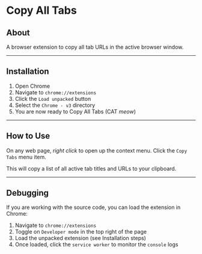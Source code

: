 # Copy All Tabs

## About

A browser extension to copy all tab URLs in the active browser window.

---

## Installation

1. Open Chrome
2. Navigate to `chrome://extensions`
3. Click the `Load unpacked` button
4. Select the `Chrome - v3` directory
5. You are now ready to Copy All Tabs (CAT *meow*)

---

## How to Use

On any web page, *right click* to open up the context menu. Click the `Copy Tabs` menu item.

This will copy a list of all active tab titles and URLs to your clipboard.

---

## Debugging

If you are working with the source code, you can load the extension in Chrome:

1. Navigate to `chrome://extensions`
2. Toggle on `Developer mode` in the top right of the page
3. Load the unpacked extension (see Installation steps)
4. Once loaded, click the `service worker` to monitor the `console` logs
